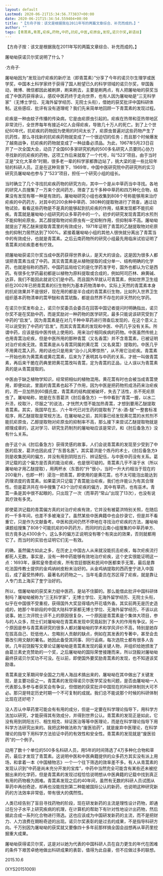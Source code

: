 ```yaml
---
layout: default
Lastmod: 2020-06-21T15:34:56.773837+00:00
date: 2020-06-21T15:34:54.559404+00:00
title: "【方舟子按：该文是根据我在2011年写的两篇文章综合、补充而成的。】"
author: ""
tags: [青蒿素,青蒿,疟疾,药物,中药,抗疟,中医,疟原虫,发现,诺贝尔奖,新语丝]
---
```


【方舟子按：该文是根据我在2011年写的两篇文章综合、补充而成的。】

屠呦呦获诺贝尔奖说明了什么？

·方舟子·

屠呦呦因为“发现治疗疟疾的新疗法（即青蒿素）”分享了今年的诺贝尔生理学或医学奖，中国本土科学家终于获得了国人盼望已久的科学领域的诺贝尔奖，举国轰动，微博、微信都因此被刷屏，刷来刷去，主要是刷两点，有人把屠呦呦的获奖当成了中医药获得承认，感叹中医药终于走向世界，也有人因为屠呦呦是“三无科学家”（无博士学位、无海外留学经历、无院士头衔），借她的获奖批评中国科研体制。这些感叹、批评有没有道理呢？我们先来简单地回顾一下青蒿素的发现过程。

疟疾是一种由蚊子传播的传染病，它是由疟原虫引起的。疟疾在热带和亚热带地区非常流行，全世界每年有接近4亿人会得疟疾，导致几十万人的死亡。到了上个世纪60年代，抗疟疾的药物因为使用的时间太长了，疟原虫普遍对这些药物产生了抗药性，那么寻找新的抗疟疾药物就变成了一个很迫切的任务；而且那个时候爆发了越南战争，抗疟疾的药物就变成了一种战备必须品。为此，1967年5月23日召开了一次全国大会，动员了全国60多家研究机构的500多名研究人员要同心协力寻找新的抗疟疾的药物，这项工作后来就取了一个代号，叫“523”项目。由于当时正是“文化大革命”时期，很多老一辈的科学家都靠边站了，挑大梁的是一些比较年轻的科研人员。正是在这种背景下，1969年，中国中医研究院中药研究所的实习研究员屠呦呦也参与了“523”项目，担任一个研究小组的组长。

当时确立了几个寻找抗疟疾药物的研究方向，其中一个是从中草药当中寻找。各地的研究人员搜集了一万来个民间药方，筛查了五千多种中草药和四万种化合物，结果没有发现有哪一种是有效的。屠呦呦研究小组也收集到808个号称能够用来治疗疟疾的中药药方，对其中的200余种中草药、380种的提取物进行了筛查，通过动物试验，看看这些药物是不是真的能够起到抗疟疾的作用，结果发现都不能抗疟疾。青蒿就是屠呦呦小组研究的众多草药中的一个。初步的研究发现青蒿的水煎剂不能抑制疟原虫，其乙醇提取物对疟原虫有一定抑制作用，但抑制率不高。屠呦呦就提出了用乙醚来提取青蒿里的有效成分，1971年证明了青蒿的乙醚提取物对疟原虫的抑制力居然达到了100%。紧接着屠呦呦小组的其他人很快就分离出了青蒿当中的有效成分，也就是青蒿素。之后云南药物所的研究小组最先用临床试验证明了青蒿素对疟疾患者有疗效。

把屠呦呦获诺贝尔奖当成中医药获得世界承认，是天大的误会。这是因为很多人都误把青蒿素当成了中药。其实青蒿素是从植物提取的成分单一、结构明确的化学药，也就是俗称的西药，中国药监局给它的是化学药准字号，国外也都认为它是西药。有很多化学药最初都是以植物为原料提取或合成的，例如阿司匹林、麻黄碱、达菲，我们不能因此就说它们是中药。而且国外早就认可青蒿素，例如世界卫生组织在2002年已把青蒿素的衍生物列为基本药物清单中。实际上天然的青蒿素本身的抗疟效果并不是很好，现在用的都是半合成的青蒿素衍生物，比如列入世界卫生组织基本药物清单的蒿甲醚和青蒿琥酯，都是自然界不存在的非天然的化学药。

在诺贝尔奖发布会上，诺贝尔奖委员会委员在回答中国记者提问时明确指出，诺贝尔奖不是在奖励中药，而是奖励对一种药物的医学研究，最多只能说该研究受到了中药的“启发”。因为青蒿素是在对几千种中草药进行筛查后发现的，在这个意义上可以说受到了中药的“启发”。而其实青蒿素的发现和中医、中药几乎没有关系。所谓中药，应该是指中医传统上使用的、用来治疗相同疾病的药物。中医虽然传统上也用青蒿治疟疾，但是中医所用的那种青蒿（又名香蒿）并不含青蒿素，已被证明对治疗疟疾无效。青蒿素是从与青蒿同属的黄花蒿（又名臭蒿）提取的。中医几乎不用黄花蒿入药，用的话也只是用来“治小儿风寒惊热”，从不用它治疟疾。青蒿素一开始也称为黄蒿素或黄花蒿素，后来为了表明其与中药的关系，才统一叫做青蒿素，再后来干脆在药典里把黄花蒿改叫青蒿，定为青蒿的正品，让人误以为青蒿素真的是从青蒿提取的。

中医由于缺乏植物学知识，经常把相似的植物混用。黄花蒿有时也会被当成青蒿使用，即便如此，里面的青蒿素也起不了作用，因为中医是把药物煎成汤药来治疟疾的，而一旦加热到60摄氏度，青蒿素的结构就被破坏，失去了活性，杀不死疟原虫了。屠呦呦称，她是在东晋葛洪《肘后备急方》一书中看到“青蒿一握，以水二升渍，绞取汁，尽服之”的说法，才恍然大悟不能加热青蒿，才想到要用乙醚提取青蒿素。其实，我国早在五、六十年代已对生药的提取有了“水-酒-醚”一整套标准程序，用乙醚提取是常规方法。在屠呦呦之前，其同事已经发现黄花蒿的水煎剂不能抗疟原虫，乙醇提取物对疟原虫的抑制率不高，那么接下来尝试乙醚提取物就是顺理成章的，这对学习、研究生药制剂的屠呦呦应该是常识，和《肘后备急方》没有什么关系。

由于这个从《肘后备急方》获得灵感的故事，人们会说青蒿素的发现至少受到了中医的启发，葛洪也因此成了“东晋名医”。其实葛洪是个炼丹的术士，《肘后备急方》则是收集民间的偏方，并没有用到阴阳五行、辨证配伍，与中医中药没有关系。葛洪记载的这个偏方是否真的能治疟疾，也是很可疑的。青蒿素几乎不溶于水（所以屠呦呦才用乙醚提取），用两杯水（东晋的“升”很小，当时一升大约相当于现在的200毫升，也即一杯）浸泡一把青蒿，即使用的是黄花蒿，也不太可能泡出能达到药理浓度的青蒿素。如果葛洪只记载了青蒿能治疟疾，我们也许能认为有其合理性。但是葛洪共在书中搜集了43个治疗疟疾的偏方，其中有草药，也有巫术。青蒿一条是其中很不起眼的，只出现了一次（而草药“常山”出现了13次），也没有说其疗效有多灵。

即使葛洪记载的青蒿偏方真的对治疗疟疾有效，它并没有被葛洪特别关照，在随后的一千多年间，也差不多被淹没了。虽然某些中医典籍中也会抄录它，但是并不看重它，只是作为文献备考。中医和民间仍然不停地在寻找治疗疟疾的方法，屠呦呦课题组搜集了808个可能抗疟的中药药方，而同时的云南小组搜集的中草药单方、验方竟多达4300余个。这么多的偏方正说明没有哪个有突出的效果，否则就都用它了。而当时的实验也证明它们无一有效。

的确，虽然偏方如此之多，在历史上中国古人从来就没能抗击疟疾，每次疟疾流行都死人无数。事实是，没有一种中药能够有效地治疗疟疾，这个史实很能证明这一点：1693年，康熙皇帝患疟疾，所有宫廷御医和民间中医都束手无策，最后是靠吃法国传教士提供的金鸡纳树皮粉末治好的。从金鸡纳提取的西药奎宁进入中国后，成了最受热捧的、最著名的药物之一。当年毛委员在苏区得了疟疾，就是靠让人专门去上海买了奎宁治好的。

所以，借屠呦呦的获奖来力挺中医药，是站不住脚的。那么能借此批评中国科研体制吗？屠呦呦被称为“三无科学家”，无博士学位、无海外留学经历、无院士头衔，似乎在中国很不受重视，获得国外大奖显得墙内开花墙外香。其实前两无是历史造成的，她那个年龄段的中国大陆科学家都无博士学位、无海外留学经历，不该以此说事。她三次评院士评不上的原因很复杂，一个原因是青蒿素是个集体大项目，参与的人众多，院士们对屠呦呦在青蒿素发现中究竟起到了多大的作用有争议。另一个原因是参与青蒿素研究的很多人都对屠呦呦的学术和学风评价不高，特别是她存在拔高自己、贬低他人、忽略别人贡献的缺点，例如在其发表的专著中，甚至会去篡改引用文献的署名。她因此备受其同事、同行诟病，每次选院士都有很多人告状。几年前饶毅写文章论证屠呦呦是青蒿素发现的最关键人物，并组织给她颁发了由葛兰素史克赞助的一个奖，之后屠呦呦的国际荣誉接踵而来，所以饶毅对屠呦呦最终获诺贝尔奖功不可没。在以前，即使国外要奖励青蒿素的发现，也不知道该奖励谁。

青蒿素是文革期间举全国之力用人海战术搞出来的，屠呦呦在其中做出了关键发现，是主要功臣之一。青蒿素的发现得诺贝尔医学奖没有问题，是否由屠呦呦一人代表那么多参与者获奖会有争议，但借她的获奖批评中国现在的科研体制则大可不必。那只是特定历史时期一个不可复制的成就。我们总不能说那个时候的科研体制比现在还好吧？

没人否认中草药里可能会有有用的成分，但是一定要在科学理论指导下，用科学方法加以研究，才能获得其有效成分，并得到世界公认。青蒿素的发现正是如此，它没有用到阴阳五行、相生相克、辩证医治等等中医理论，而是在科学理论指导下用科学方法研究出来的。我把这种做法称为“废医验药”，就是废弃中医理论，在科学理论的指导下用科学方法验证中药的有效性和安全性。青蒿素的发现就是“废医验药”的一个例子。

动用了数十个单位的500多名科研人员，用5年的时间筛选了4万多种化合物和草药，最后才发现了青蒿素。这说明中医和中医典籍提供的众多药方其实没有派上用场，和拿着一本《中国植物志》一个一个往下筛选的效率差不多。有人从青蒿素的发现认识到“中药是尚未充分开发的宝库”，中药中当然完全可能含有某些还未被挖掘出来的化学药，但是青蒿素的发现过程恰恰说明想从中医典籍的记载中找到真正有用的药物极为困难。青蒿素发现之后的40年间，虽然有无数的科研人员试图从草药中再创奇迹，却再也没能找到第二种能被国际公认的新药，也说明这种研究新药的方法效率非常低，带有很大的偶然性。

人类已经告别了盲目寻找药物的阶段，现在研发新药的主流是理性设计药物，即通过在分子水平上研究疾病的机理，在计算机的帮助下有针对性地设计出药物，然后据此合成一系列化合物进行筛选。这也应该成为中国研发新药的主流，而不是把财力、人力浪费在期盼奇迹的出现。诺贝尔奖表彰的是过去的成果，不是指导科研方向。千万别因为屠呦呦的获奖就又要像四十多年前那样搞全国会战想再从草药里挖掘重大成果。

屠呦呦获得诺贝尔奖，这是对以她为代表的中国科研人员在自力更生的年代在困难的条件下艰苦卓绝地做出科研成果的表彰，值得为此自豪，但不应做过多的联想。

2015.10.6

(XYS20151009)


